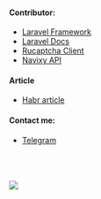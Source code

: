 <h4>Contributor: </h4>
<ul>
  <li>
  <a href="https://github.com/laravel/framework/pulls?q=is%3Apr+author%3Aadideas+">Laravel Framework</a>
  </li>
  <li>
    <a href="https://github.com/laravel/docs/pulls?q=is%3Apr+author%3Aadideas+">Laravel Docs</a>
  </li>
  
  <li>
  <a href="https://github.com/gladyshev/rucaptcha-client/pull/12">Rucaptcha Client</a>
  </li>
  
  <li>
  <a href="https://github.com/SquareGPS/navixy-api/pulls?q=is%3Apr+author%3Aadideas+">Navixy API</a>
  </li>
</ul>

<h4>Article</h4>
<ul>
  <li>
    <a href="https://habr.com/ru/articles/752310/">Habr article</a>
  </li>
</ul>

<h4>Contact me: </h4>
<ul>
  <li>
  <a href="https://t.me/no_index">Telegram</a>
  </li>
</ul>
<br/>
<br/>
<br/>

<a href="https://www.codewars.com/users/uff_auth" target="_blank">
  <img src="https://www.codewars.com/users/uff_auth/badges/large"/>
</a>
